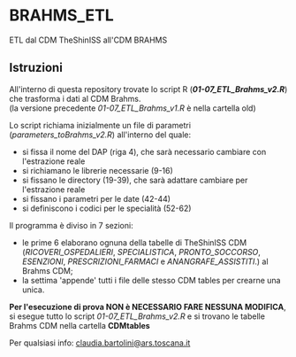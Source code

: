 # BRAHMS_ETL
ETL dal CDM TheShinISS all'CDM BRAHMS 

## Istruzioni

All'interno di questa repository trovate lo script R (**_01-07_ETL_Brahms_v2.R_**) che trasforma i dati al CDM Brahms.
<br>(la versione precedente _01-07_ETL_Brahms_v1.R_ è nella cartella old)

Lo script richiama inizialmente un file di parametri (_parameters_toBrahms_v2.R_) all'interno del quale:
 - si fissa il nome del DAP (riga 4), che sarà necessario cambiare con l'estrazione reale 
 - si richiamano le librerie necessarie (9-16)
 - si fissano le directory (19-39), che sarà adattare cambiare per l'estrazione reale
 - si fissano i parametri per le date (42-44)
 - si definiscono i codici per le specialità (52-62)



Il programma è diviso in 7 sezioni: 
 - le prime 6 elaborano ognuna della tabelle di TheShinISS CDM (_RICOVERI_OSPEDALIERI_, _SPECIALISTICA_, _PRONTO_SOCCORSO_, _ESENZIONI_, _PRESCRIZIONI_FARMACI_ e _ANANGRAFE_ASSISTITI_.) al Brahms CDM;
 - la settima 'appende' tutti i file delle stesso CDM tables per crearne una unica.




**Per l'esecuzione di prova NON è NECESSARIO FARE NESSUNA MODIFICA**, si esegue tutto lo script _01-07_ETL_Brahms_v2.R_ e si trovano le tabelle Brahms CDM nella cartella **CDMtables**



Per qualsiasi info: claudia.bartolini@ars.toscana.it



